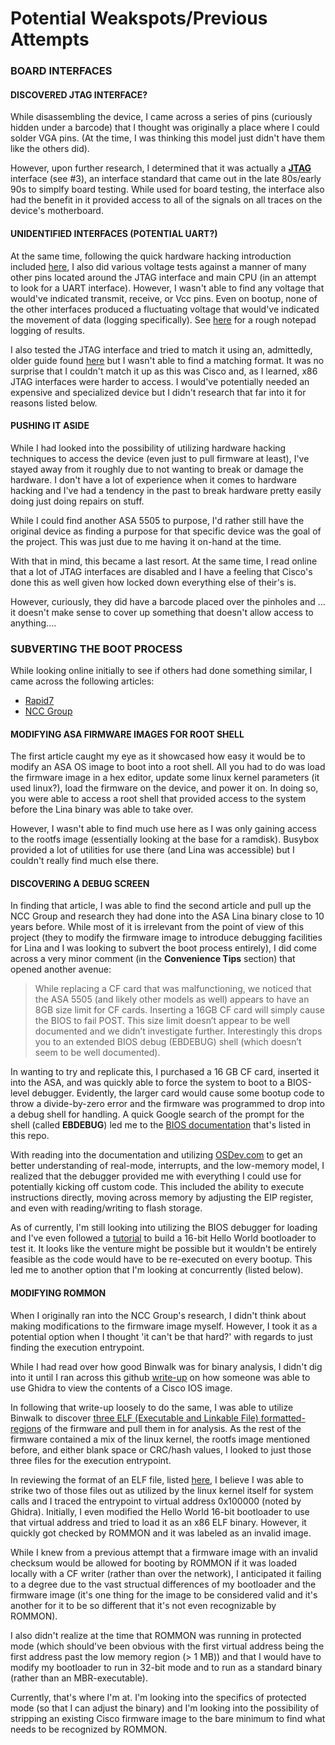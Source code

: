 # Potential Weakspots/Previous Attempts

### BOARD INTERFACES

#### DISCOVERED JTAG INTERFACE?

While disassembling the device, I came across a series of pins (curiously hidden under a barcode) that I thought was originally a place where I could solder VGA pins. (At the time, I was thinking this model just didn't have them like the others did). 

However, upon further research, I determined that it was actually a [**JTAG**](/board_layout/board_layout.png) interface (see #3), an interface standard that came out in the late 80s/early 90s to simplfy board testing. While used for board testing, the interface also had the benefit in it provided access to all of the signals on all traces on the device's motherboard.

#### UNIDENTIFIED INTERFACES (POTENTIAL UART?)

At the same time, following the quick hardware hacking introduction included [here](/hardware_hacking_references/Hardware.Hacking.Methodology-Jeremy.Brun-v1.0.pdf), I also did various voltage tests against a manner of many other pins located around the JTAG interface and main CPU (in an attempt to look for a UART interface). However, I wasn't able to find any voltage that would've indicated transmit, receive, or Vcc pins. Even on bootup, none of the other interfaces produced a fluctuating voltage that would've indicated the movement of data (logging specifically). See [here](/board_layout/board_pins.txt) for a rough notepad logging of results.

I also tested the JTAG interface and tried to match it using an, admittedly, older guide found [here](http://www.jtagtest.com/pinouts/) but I wasn't able to find a matching format. It was no surprise that I couldn't match it up as this was Cisco and, as I learned, x86 JTAG interfaces were harder to access. I would've potentially needed an expensive and specialized device but I didn't research that far into it for reasons listed below.

#### PUSHING IT ASIDE

While I had looked into the possibility of utilizing hardware hacking techniques to access the device (even just to pull firmware at least), I've stayed away from it roughly due to not wanting to break or damage the hardware. I don't have a lot of experience when it comes to hardware hacking and I've had a tendency in the past to break hardware pretty easily doing just doing repairs on stuff. 

While I could find another ASA 5505 to purpose, I'd rather still have the original device as finding a purpose for that specific device was the goal of the project. This was just due to me having it on-hand at the time.

With that in mind, this became a last resort. At the same time, I read online that a lot of JTAG interfaces are disabled and I have a feeling that Cisco's done this as well given how locked down everything else of their's is. 

However, curiously, they did have a barcode placed over the pinholes and ... it doesn't make sense to cover up something that doesn't allow access to anything....

### SUBVERTING THE BOOT PROCESS

While looking online initially to see if others had done something similar, I came across the following articles: 

- [Rapid7](https://www.rapid7.com/blog/post/2016/06/14/asa-hack/)
- [NCC Group](https://www.nccgroup.com/us/research-blog/cisco-asa-series-part-one-intro-to-the-cisco-asa/)

#### MODIFYING ASA FIRMWARE IMAGES FOR ROOT SHELL

The first article caught my eye as it showcased how easy it would be to modify an ASA OS image to boot into a root shell. All you had to do was load the firmware image in a hex editor, update some linux kernel parameters (it used linux?), load the firmware on the device, and power it on. In doing so, you were able to access a root shell that provided access to the system before the Lina binary was able to take over.

However, I wasn't able to find much use here as I was only gaining access to the rootfs image (essentially looking at the base for a ramdisk). Busybox provided a lot of utilities for use there (and Lina was accessible) but I couldn't really find much else there. 

#### DISCOVERING A DEBUG SCREEN

In finding that article, I was able to find the second article and pull up the NCC Group and research they had done into the ASA Lina binary close to 10 years before. While most of it is irrelevant from the point of view of this project (they to modify the firmware image to introduce debugging facilities for Lina and I was looking to subvert the boot process entirely), I did come across a very minor comment (in the **Convenience Tips** section) that opened another avenue:

> While replacing a CF card that was malfunctioning, we noticed that the ASA 5505 (and likely other models as well) appears to have an 8GB size limit for CF cards. Inserting a 16GB CF card will simply cause the BIOS to fail POST. This size limit doesn’t appear to be well documented and we didn’t investigate further. Interestingly this drops you to an extended BIOS debug (EBDEBUG) shell (which doesn’t seem to be well documented).

In wanting to try and replicate this, I purchased a 16 GB CF card, inserted it into the ASA, and was quickly able to force the system to boot to a BIOS-level debugger. Evidently, the larger card would cause some bootup code to throw a divide-by-zero error and the firmware was programmed to drop into a debug shell for handling. A quick Google search of the prompt for the shell (called **EBDEBUG**) led me to the [BIOS documentation](bios_documentation/) that's listed in this repo.

With reading into the documentation and utilizing [OSDev.com](https://wiki.osdev.org/Expanded_Main_Page) to get an better understanding of real-mode, interrupts, and the low-memory model, I realized that the debugger provided me with everything I could use for potentially kicking off custom code. This included the ability to execute instructions directly, moving across memory by adjusting the EIP register, and even with reading/writing to flash storage.

As of currently, I'm still looking into utilizing the BIOS debugger for loading and I've even followed a [tutorial](https://medium.com/@g33konaut/writing-an-x86-hello-world-boot-loader-with-assembly-3e4c5bdd96cf) to build a 16-bit Hello World bootloader to test it. It looks like the venture might be possible but it wouldn't be entirely feasible as the code would have to be re-executed on every bootup. This led me to another option that I'm looking at concurrently (listed below).

#### MODIFYING ROMMON

When I originally ran into the NCC Group's research, I didn't think about making modifications to the firmware image myself. However, I took it as a potential option when I thought 'it can't be that hard?' with regards to just finding the execution entrypoint.

While I had read over how good Binwalk was for binary analysis, I didn't dig into it until I ran across this github [write-up](https://gist.github.com/nstarke/ed0aba2c882b8b3078747a567ee00520) on how someone was able to use Ghidra to view the contents of a Cisco IOS image.

In following that write-up loosely to do the same, I was able to utilize Binwalk to discover [three ELF (Executable and Linkable File) formatted-regions](/binwalk_analysis/extraction_log.txt) of the firmware and pull them in for analysis. As the rest of the firmware contained a mix of the linux kernel, the rootfs image mentioned before, and either blank space or CRC/hash values, I looked to just those three files for the execution entrypoint.

In reviewing the format of an ELF file, listed [here](/executable_documentation/ELF_Format.pdf), I believe I was able to strike two of those files out as utilized by the linux kernel itself for system calls and I traced the entrypoint to virtual address 0x100000 (noted by Ghidra). Initially, I even modified the Hello World 16-bit bootloader to use that virtual address and tried to load it as an x86 ELF binary. However, it quickly got checked by ROMMON and it was labeled as an invalid image. 

While I knew from a previous attempt that a firmware image with an invalid checksum would be allowed for booting by ROMMON if it was loaded locally with a CF writer (rather than over the network), I anticipated it failing to a degree due to the vast structual differences of my bootloader and the firmware image (it's one thing for the image to be considered valid and it's another for it to be so different that it's not even recognizable by ROMMON).

I also didn't realize at the time that ROMMON was running in protected mode (which should've been obvious with the first virtual address being the first address past the low memory region (> 1 MB)) and that I would have to modify my bootloader to run in 32-bit mode and to run as a standard binary (rather than an MBR-executable).

Currently, that's where I'm at. I'm looking into the specifics of protected mode (so that I can adjust the binary) and I'm looking into the possibility of stripping an existing Cisco firmware image to the bare minimum to find what needs to be recognized by ROMMON.